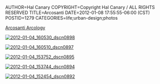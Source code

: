 AUTHOR=Hal Canary
COPYRIGHT=Copyright Hal Canary / ALL RIGHTS RESERVED
TITLE=Arcosanti
DATE=2012-01-08 17:55:55-06:00 (CST)
POSTID=1279
CATEGORIES=life;urban-design;photos

[Arcosanti Arcology](http://en.wikipedia.org/wiki/Arcosanti)

[![2012-01-04_160530_dscn0898](https://halcanary.org/images/934338efd95c44e488cac0acd0764f98d4daa919.jpg)](http://www.flickr.com/photos/philosophies/6654697109/)

[![2012-01-04_160510_dscn0897](https://halcanary.org/images/0fd7beb4671cdd5fa04b18bb3aeea32595671976.jpg)](http://www.flickr.com/photos/philosophies/6654699277/)

[![2012-01-04_153752_dscn0895](https://halcanary.org/images/ba5b843b6b197100c4e1b3a14512ca7cb64882dd.jpg)](http://www.flickr.com/photos/philosophies/6654701519/)

[![2012-01-04_153744_dscn0894](https://halcanary.org/images/f9eac22a84a225c5d2bdddf003be72a8900ef9ed.jpg)](http://www.flickr.com/photos/philosophies/6654703693/)

[![2012-01-04_152454_dscn0892](https://halcanary.org/images/bb91bd0c0711984b0239179a2d31675bc88a8bda.jpg)](http://www.flickr.com/photos/philosophies/6654705749/)
